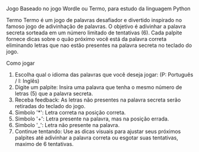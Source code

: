 Jogo Baseado no jogo Wordle ou Termo, para estudo da linguagem Python

Termo
Termo é um jogo de palavras desafiador e divertido inspirado no famoso jogo de adivinhação de palavras. 
O objetivo é adivinhar a palavra secreta sorteada em um número limitado de tentativas (6). 
Cada palpite fornece dicas sobre o quão próximo você está da palavra correta eliminando letras que nao estão presentes na palavra secreta no teclado do jogo.

Como jogar
1. Escolha qual o idioma das palavras que você deseja jogar: (P: Português / I: Inglês)
2. Digite um palpite: Insira uma palavra que tenha o mesmo número de letras (5) que a palavra secreta.
3. Receba feedback: As letras não presentes na palavra secreta serão retiradas do teclado do jogo.
4. Simbolo '*': Letra correta na posição correta.
5. Simbolo '+': Letra presente na palavra, mas na posição errada.
6. Simbolo '_': Letra não presente na palavra.
7. Continue tentando: Use as dicas visuais para ajustar seus próximos palpites até adivinhar a palavra correta ou esgotar suas tentativas, maximo de 6 tentativas.

